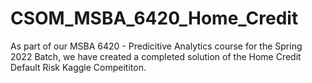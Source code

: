 # CSOM_MSBA_6420_Home_Credit
As part of our MSBA 6420 - Predicitive Analytics course for the Spring 2022 Batch, we have created a completed solution of the Home Credit Default Risk Kaggle Compeititon.
